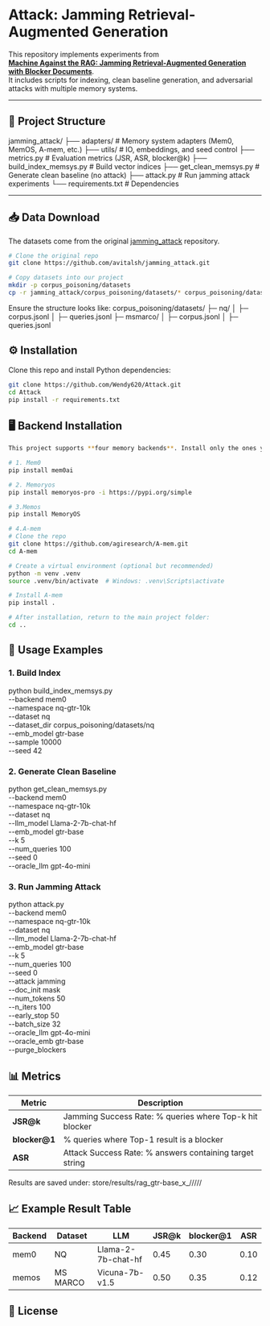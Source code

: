# Attack: Jamming Retrieval-Augmented Generation

This repository implements experiments from  
[**Machine Against the RAG: Jamming Retrieval-Augmented Generation with Blocker Documents**](https://github.com/avitalsh/jamming_attack).  
It includes scripts for indexing, clean baseline generation, and adversarial attacks with multiple memory systems.

---

## 📂 Project Structure
jamming_attack/
├── adapters/ # Memory system adapters (Mem0, MemOS, A-mem, etc.)
├── utils/ # IO, embeddings, and seed control
├── metrics.py # Evaluation metrics (JSR, ASR, blocker@k)
├── build_index_memsys.py # Build vector indices
├── get_clean_memsys.py # Generate clean baseline (no attack)
├── attack.py # Run jamming attack experiments
└── requirements.txt # Dependencies

---

## 📥 Data Download

The datasets come from the original [jamming_attack](https://github.com/avitalsh/jamming_attack) repository.

```bash
# Clone the original repo
git clone https://github.com/avitalsh/jamming_attack.git

# Copy datasets into our project
mkdir -p corpus_poisoning/datasets
cp -r jamming_attack/corpus_poisoning/datasets/* corpus_poisoning/datasets/
```

Ensure the structure looks like:
corpus_poisoning/datasets/
  ├─ nq/
  │  ├─ corpus.jsonl
  │  ├─ queries.jsonl
  ├─ msmarco/
  │  ├─ corpus.jsonl
  │  ├─ queries.jsonl

## ⚙️ Installation

Clone this repo and install Python dependencies:

```bash
git clone https://github.com/Wendy620/Attack.git
cd Attack
pip install -r requirements.txt
```

## 🖥️ Backend Installation
```bash
This project supports **four memory backends**. Install only the ones you need.

# 1. Mem0
pip install mem0ai

# 2. Memoryos
pip install memoryos-pro -i https://pypi.org/simple

# 3.Memos
pip install MemoryOS

# 4.A-mem
# Clone the repo
git clone https://github.com/agiresearch/A-mem.git
cd A-mem

# Create a virtual environment (optional but recommended)
python -m venv .venv
source .venv/bin/activate  # Windows: .venv\Scripts\activate

# Install A-mem
pip install .

# After installation, return to the main project folder:
cd ..
```

## 🚀 Usage Examples
### 1. Build Index

python build_index_memsys.py \
  --backend mem0 \
  --namespace nq-gtr-10k \
  --dataset nq \
  --dataset_dir corpus_poisoning/datasets/nq \
  --emb_model gtr-base \
  --sample 10000 \
  --seed 42


### 2. Generate Clean Baseline

python get_clean_memsys.py \
  --backend mem0 \
  --namespace nq-gtr-10k \
  --dataset nq \
  --llm_model Llama-2-7b-chat-hf \
  --emb_model gtr-base \
  --k 5 \
  --num_queries 100 \
  --seed 0 \
  --oracle_llm gpt-4o-mini

### 3. Run Jamming Attack
   
python attack.py \
  --backend mem0 \
  --namespace nq-gtr-10k \
  --dataset nq \
  --llm_model Llama-2-7b-chat-hf \
  --emb_model gtr-base \
  --k 5 \
  --num_queries 100 \
  --seed 0 \
  --attack jamming \
  --doc_init mask \
  --num_tokens 50 \
  --n_iters 100 \
  --early_stop 50 \
  --batch_size 32 \
  --oracle_llm gpt-4o-mini \
  --oracle_emb gtr-base \
  --purge_blockers

## 📊 Metrics
| Metric         | Description                                             |
| -------------- | ------------------------------------------------------- |
| **JSR\@k**     | Jamming Success Rate: % queries where Top-k hit blocker |
| **blocker\@1** | % queries where Top-1 result is a blocker               |
| **ASR**        | Attack Success Rate: % answers containing target string |


Results are saved under: store/results/rag_gtr-base_x_<LLM>/<dataset>/<backend>/<mode>/<seed>/

## 📈 Example Result Table
| Backend | Dataset  | LLM                | JSR\@k | blocker\@1 | ASR  |
| ------- | -------- | ------------------ | ------ | ---------- | ---- |
| mem0    | NQ       | Llama-2-7b-chat-hf | 0.45   | 0.30       | 0.10 |
| memos   | MS MARCO | Vicuna-7b-v1.5     | 0.50   | 0.35       | 0.12 |

## 📜 License
